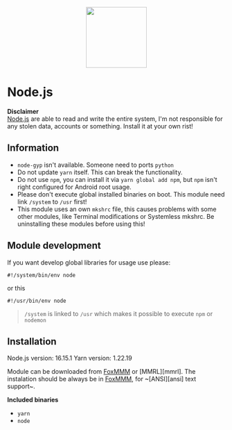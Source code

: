 [nodejs]: https://nodejs.org/en/
[foxmmm]: https://github.com/Fox2Code/FoxMagiskModuleManager

<p align="center"><img width="140" src="https://upload.wikimedia.org/wikipedia/commons/thumb/d/d9/Node.js_logo.svg/1920px-Node.js_logo.svg.png"></p>

# Node.js

**Disclaimer**  
[Node.js][nodejs] are able to read and write the entire system, I'm not responsible for any stolen data, accounts or something. Install it at your own rist!

## Information

- `node-gyp` isn't available. Someone need to ports `python`
- Do not update `yarn` itself. This can break the functionality.
- Do not use `npm`, you can install it via `yarn global add npm`, but `npm` isn't right configured for Android root usage.
- Please don't execute global installed binaries on boot. This module need link `/system` to `/usr` first!
- This module uses an own `mkshrc` file, this causes problems with some other modules, like Terminal modifications or Systemless mkshrc. Be uninstalling these modules before using this!

## Module development

If you want develop global libraries for usage use please:

```shell
#!/system/bin/env node
```

or this

```shell
#!/usr/bin/env node
```

> `/system` is linked to `/usr` which makes it possible to execute `npm` or `nodemon`

## Installation

Node.js version: 16.15.1
Yarn version: 1.22.19

Module can be downloaded from [FoxMMM][foxmmm] or [MMRL][mmrl]. The instalation should be always be in [FoxMMM][foxmmm], for ~[ANSI][ansi] text support~.

**Included binaries**

- `yarn`
- `node`
